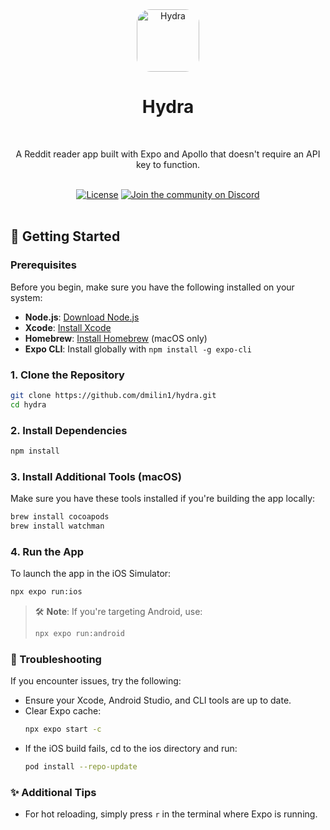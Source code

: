 <div align="center">
    <img src="./assets/images/icon.png" alt="Hydra" width="100" style="border-radius: 22px; overflow: hidden;"/> <br/>
    <h1>Hydra</h1> <br/>
    <p>A Reddit reader app built with Expo and Apollo that doesn't require an API key to function.</p>
<br />
<a href="https://github.com/dmilin1/hydra/README.md"><img alt="License" src="https://badgen.now.sh/badge/license/AGPL-3.0"></a>
<a href="https://discord.gg/ypaD4KYJ3R"><img alt="Join the community on Discord" src="https://img.shields.io/discord/1332974865371758646.svg?style=flat"></a>
</div>
<br />


## 🚀 Getting Started

### Prerequisites
Before you begin, make sure you have the following installed on your system:

- **Node.js**: [Download Node.js](https://nodejs.org/)
- **Xcode**: [Install Xcode](https://docs.expo.dev/get-started/set-up-your-environment/?platform=ios&device=physical&mode=development-build&buildEnv=local#set-up-an-ios-device-with-a-development-build)
- **Homebrew**: [Install Homebrew](https://brew.sh/) (macOS only)
- **Expo CLI**: Install globally with `npm install -g expo-cli`

### 1. Clone the Repository
```bash
git clone https://github.com/dmilin1/hydra.git
cd hydra
```

### 2. Install Dependencies
```bash
npm install
```

### 3. Install Additional Tools (macOS)
Make sure you have these tools installed if you're building the app locally:

```bash
brew install cocoapods
brew install watchman
```

### 4. Run the App
To launch the app in the iOS Simulator:

```bash
npx expo run:ios
```

> 🛠 **Note**: If you're targeting Android, use:
> ```bash
> npx expo run:android
> ```

### 🔧 Troubleshooting
If you encounter issues, try the following:

- Ensure your Xcode, Android Studio, and CLI tools are up to date.
- Clear Expo cache:
  ```bash
  npx expo start -c
  ```
- If the iOS build fails, cd to the ios directory and run:
  ```bash
  pod install --repo-update
  ```

### ✨ Additional Tips
- For hot reloading, simply press `r` in the terminal where Expo is running.
